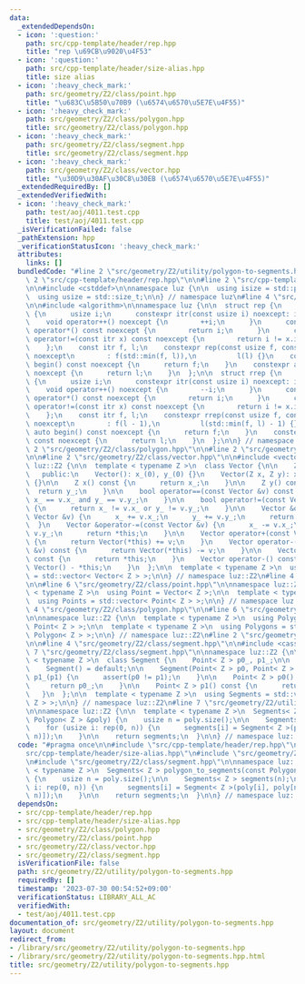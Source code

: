 ```yaml
---
data:
  _extendedDependsOn:
  - icon: ':question:'
    path: src/cpp-template/header/rep.hpp
    title: "rep \u69CB\u9020\u4F53"
  - icon: ':question:'
    path: src/cpp-template/header/size-alias.hpp
    title: size alias
  - icon: ':heavy_check_mark:'
    path: src/geometry/Z2/class/point.hpp
    title: "\u683C\u5B50\u70B9 (\u6574\u6570\u5E7E\u4F55)"
  - icon: ':heavy_check_mark:'
    path: src/geometry/Z2/class/polygon.hpp
    title: src/geometry/Z2/class/polygon.hpp
  - icon: ':heavy_check_mark:'
    path: src/geometry/Z2/class/segment.hpp
    title: src/geometry/Z2/class/segment.hpp
  - icon: ':heavy_check_mark:'
    path: src/geometry/Z2/class/vector.hpp
    title: "\u30D9\u30AF\u30C8\u30EB (\u6574\u6570\u5E7E\u4F55)"
  _extendedRequiredBy: []
  _extendedVerifiedWith:
  - icon: ':heavy_check_mark:'
    path: test/aoj/4011.test.cpp
    title: test/aoj/4011.test.cpp
  _isVerificationFailed: false
  _pathExtension: hpp
  _verificationStatusIcon: ':heavy_check_mark:'
  attributes:
    links: []
  bundledCode: "#line 2 \"src/geometry/Z2/utility/polygon-to-segments.hpp\"\n\n#line\
    \ 2 \"src/cpp-template/header/rep.hpp\"\n\n#line 2 \"src/cpp-template/header/size-alias.hpp\"\
    \n\n#include <cstddef>\n\nnamespace luz {\n\n  using isize = std::ptrdiff_t;\n\
    \  using usize = std::size_t;\n\n} // namespace luz\n#line 4 \"src/cpp-template/header/rep.hpp\"\
    \n\n#include <algorithm>\n\nnamespace luz {\n\n  struct rep {\n    struct itr\
    \ {\n      usize i;\n      constexpr itr(const usize i) noexcept: i(i) {}\n  \
    \    void operator++() noexcept {\n        ++i;\n      }\n      constexpr usize\
    \ operator*() const noexcept {\n        return i;\n      }\n      constexpr bool\
    \ operator!=(const itr x) const noexcept {\n        return i != x.i;\n      }\n\
    \    };\n    const itr f, l;\n    constexpr rep(const usize f, const usize l)\
    \ noexcept\n        : f(std::min(f, l)),\n          l(l) {}\n    constexpr auto\
    \ begin() const noexcept {\n      return f;\n    }\n    constexpr auto end() const\
    \ noexcept {\n      return l;\n    }\n  };\n\n  struct rrep {\n    struct itr\
    \ {\n      usize i;\n      constexpr itr(const usize i) noexcept: i(i) {}\n  \
    \    void operator++() noexcept {\n        --i;\n      }\n      constexpr usize\
    \ operator*() const noexcept {\n        return i;\n      }\n      constexpr bool\
    \ operator!=(const itr x) const noexcept {\n        return i != x.i;\n      }\n\
    \    };\n    const itr f, l;\n    constexpr rrep(const usize f, const usize l)\
    \ noexcept\n        : f(l - 1),\n          l(std::min(f, l) - 1) {}\n    constexpr\
    \ auto begin() const noexcept {\n      return f;\n    }\n    constexpr auto end()\
    \ const noexcept {\n      return l;\n    }\n  };\n\n} // namespace luz\n#line\
    \ 2 \"src/geometry/Z2/class/polygon.hpp\"\n\n#line 2 \"src/geometry/Z2/class/point.hpp\"\
    \n\n#line 2 \"src/geometry/Z2/class/vector.hpp\"\n\n#include <vector>\n\nnamespace\
    \ luz::Z2 {\n\n  template < typename Z >\n  class Vector {\n\n    Z x_, y_;\n\n\
    \   public:\n    Vector(): x_(0), y_(0) {}\n    Vector(Z x, Z y): x_(x), y_(y)\
    \ {}\n\n    Z x() const {\n      return x_;\n    }\n\n    Z y() const {\n    \
    \  return y_;\n    }\n\n    bool operator==(const Vector &v) const {\n      return\
    \ x_ == v.x_ and y_ == v.y_;\n    }\n\n    bool operator!=(const Vector &v) const\
    \ {\n      return x_ != v.x_ or y_ != v.y_;\n    }\n\n    Vector &operator+=(const\
    \ Vector &v) {\n      x_ += v.x_;\n      y_ += v.y_;\n      return *this;\n  \
    \  }\n    Vector &operator-=(const Vector &v) {\n      x_ -= v.x_;\n      y_ -=\
    \ v.y_;\n      return *this;\n    }\n\n    Vector operator+(const Vector &v) const\
    \ {\n      return Vector(*this) += v;\n    }\n    Vector operator-(const Vector\
    \ &v) const {\n      return Vector(*this) -= v;\n    }\n\n    Vector operator+()\
    \ const {\n      return *this;\n    }\n    Vector operator-() const {\n      return\
    \ Vector() - *this;\n    }\n  };\n\n  template < typename Z >\n  using Vectors\
    \ = std::vector< Vector< Z > >;\n\n} // namespace luz::Z2\n#line 4 \"src/geometry/Z2/class/point.hpp\"\
    \n\n#line 6 \"src/geometry/Z2/class/point.hpp\"\n\nnamespace luz::Z2 {\n\n  template\
    \ < typename Z >\n  using Point = Vector< Z >;\n\n  template < typename Z >\n\
    \  using Points = std::vector< Point< Z > >;\n\n} // namespace luz::Z2\n#line\
    \ 4 \"src/geometry/Z2/class/polygon.hpp\"\n\n#line 6 \"src/geometry/Z2/class/polygon.hpp\"\
    \n\nnamespace luz::Z2 {\n\n  template < typename Z >\n  using Polygon = std::vector<\
    \ Point< Z > >;\n\n  template < typename Z >\n  using Polygons = std::vector<\
    \ Polygon< Z > >;\n\n} // namespace luz::Z2\n#line 2 \"src/geometry/Z2/class/segment.hpp\"\
    \n\n#line 4 \"src/geometry/Z2/class/segment.hpp\"\n\n#include <cassert>\n#line\
    \ 7 \"src/geometry/Z2/class/segment.hpp\"\n\nnamespace luz::Z2 {\n\n  template\
    \ < typename Z >\n  class Segment {\n    Point< Z > p0_, p1_;\n\n   public:\n\
    \    Segment() = default;\n\n    Segment(Point< Z > p0, Point< Z > p1): p0_(p0),\
    \ p1_(p1) {\n      assert(p0 != p1);\n    }\n\n    Point< Z > p0() const {\n \
    \     return p0_;\n    }\n\n    Point< Z > p1() const {\n      return p1_;\n \
    \   }\n  };\n\n  template < typename Z >\n  using Segments = std::vector< Segment<\
    \ Z > >;\n\n} // namespace luz::Z2\n#line 7 \"src/geometry/Z2/utility/polygon-to-segments.hpp\"\
    \n\nnamespace luz::Z2 {\n\n  template < typename Z >\n  Segments< Z > polygon_to_segments(const\
    \ Polygon< Z > &poly) {\n    usize n = poly.size();\n\n    Segments< Z > segments(n);\n\
    \    for (usize i: rep(0, n)) {\n      segments[i] = Segment< Z >(poly[i], poly[next_idx(i,\
    \ n)]);\n    }\n\n    return segments;\n  }\n\n} // namespace luz::Z2\n"
  code: "#pragma once\n\n#include \"src/cpp-template/header/rep.hpp\"\n#include \"\
    src/cpp-template/header/size-alias.hpp\"\n#include \"src/geometry/Z2/class/polygon.hpp\"\
    \n#include \"src/geometry/Z2/class/segment.hpp\"\n\nnamespace luz::Z2 {\n\n  template\
    \ < typename Z >\n  Segments< Z > polygon_to_segments(const Polygon< Z > &poly)\
    \ {\n    usize n = poly.size();\n\n    Segments< Z > segments(n);\n    for (usize\
    \ i: rep(0, n)) {\n      segments[i] = Segment< Z >(poly[i], poly[next_idx(i,\
    \ n)]);\n    }\n\n    return segments;\n  }\n\n} // namespace luz::Z2\n"
  dependsOn:
  - src/cpp-template/header/rep.hpp
  - src/cpp-template/header/size-alias.hpp
  - src/geometry/Z2/class/polygon.hpp
  - src/geometry/Z2/class/point.hpp
  - src/geometry/Z2/class/vector.hpp
  - src/geometry/Z2/class/segment.hpp
  isVerificationFile: false
  path: src/geometry/Z2/utility/polygon-to-segments.hpp
  requiredBy: []
  timestamp: '2023-07-30 00:54:52+09:00'
  verificationStatus: LIBRARY_ALL_AC
  verifiedWith:
  - test/aoj/4011.test.cpp
documentation_of: src/geometry/Z2/utility/polygon-to-segments.hpp
layout: document
redirect_from:
- /library/src/geometry/Z2/utility/polygon-to-segments.hpp
- /library/src/geometry/Z2/utility/polygon-to-segments.hpp.html
title: src/geometry/Z2/utility/polygon-to-segments.hpp
---
```

